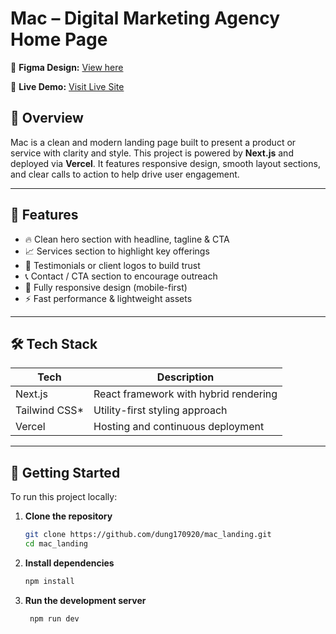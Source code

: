 # Mac – Digital Marketing Agency Home Page

🎨 **Figma Design:** [View here](https://www.figma.com/design/a4OZWdxDUdzP2WOdgg7AEK/Digital-marketing-Agency-Landing-Page--Community-?node-id=2-2)

🚀 **Live Demo:** [Visit Live Site](https://nthd-mac.vercel.app/)


## 📖 Overview

Mac is a clean and modern landing page built to present a product or service with clarity and style. This project is powered by **Next.js** and deployed via **Vercel**. It features responsive design, smooth layout sections, and clear calls to action to help drive user engagement.

---

## 🚀 Features

- 🔥 Clean hero section with headline, tagline & CTA
- 📈 Services section to highlight key offerings
- 👥 Testimonials or client logos to build trust
- 📞 Contact / CTA section to encourage outreach
- 📱 Fully responsive design (mobile-first)
- ⚡ Fast performance & lightweight assets

---

## 🛠 Tech Stack

| Tech        | Description                              |
|-------------|------------------------------------------|
| Next.js     | React framework with hybrid rendering    |
| Tailwind CSS* | Utility-first styling approach          |
| Vercel      | Hosting and continuous deployment        |

---

## 🧪 Getting Started

To run this project locally:

1. **Clone the repository**
   ```bash
   git clone https://github.com/dung170920/mac_landing.git
   cd mac_landing
   ```
2. **Install dependencies**
   ```bash
   npm install
   ```
3. **Run the development server**
   ```bash
    npm run dev
   ```
